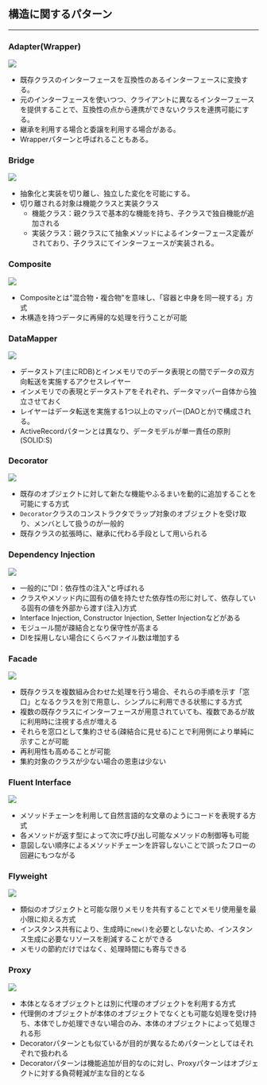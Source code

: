 ## 構造に関するパターン
---

### Adapter(Wrapper)

![](https://designpatternsphp.readthedocs.io/ja/latest/_images/uml24.png)

- 既存クラスのインターフェースを互換性のあるインターフェースに変換する。
- 元のインターフェースを使いつつ、クライアントに異なるインターフェースを提供することで、互換性の点から連携ができないクラスを連携可能にする。
- 継承を利用する場合と委譲を利用する場合がある。
- Wrapperパターンと呼ばれることもある。

### Bridge

![](https://designpatternsphp.readthedocs.io/ja/latest/_images/uml25.png)

- 抽象化と実装を切り離し、独立した変化を可能にする。
- 切り離される対象は機能クラスと実装クラス
  - 機能クラス：親クラスで基本的な機能を持ち、子クラスで独自機能が追加される
  - 実装クラス：親クラスにて抽象メソッドによるインターフェース定義がされており、子クラスにてインターフェースが実装される。

### Composite

![](https://designpatternsphp.readthedocs.io/ja/latest/_images/uml26.png)

- Compositeとは"混合物・複合物"を意味し、「容器と中身を同一視する」方式
- 木構造を持つデータに再帰的な処理を行うことが可能

### DataMapper

![](https://designpatternsphp.readthedocs.io/en/latest/_images/uml27.png)

- データストア(主にRDB)とインメモリでのデータ表現との間でデータの双方向転送を実施するアクセスレイヤー
- インメモリでの表現とデータストアをそれぞれ、データマッパー自体から独立させておく
- レイヤーはデータ転送を実施する1つ以上のマッパー(DAOとか)で構成される。
- ActiveRecordパターンとは異なり、データモデルが単一責任の原則(SOLID:S)

### Decorator

![](https://designpatternsphp.readthedocs.io/en/latest/_images/uml28.png)

- 既存のオブジェクトに対して新たな機能やふるまいを動的に追加することを可能にする方式
- `Decorator`クラスのコンストラクタでラップ対象のオブジェクトを受け取り、メンバとして扱うのが一般的
- 既存クラスの拡張時に、継承に代わる手段として用いられる

### Dependency Injection

![](https://designpatternsphp.readthedocs.io/en/latest/_images/uml29.png)

- 一般的に"DI：依存性の注入"と呼ばれる
- クラスやメソッド内に固有の値を持たせた依存性の形に対して、依存している固有の値を外部から渡す(注入)方式
- Interface Injection, Constructor Injection, Setter Injectionなどがある
- モジュール間が疎結合となり保守性が高まる
- DIを採用しない場合にくらべファイル数は増加する

### Facade

![](https://designpatternsphp.readthedocs.io/ja/latest/_images/uml30.png)

- 既存クラスを複数組み合わせた処理を行う場合、それらの手順を示す「窓口」となるクラスを別で用意し、シンプルに利用できる状態にする方式
- 複数の既存クラスにインターフェースが用意されていても、複数であるが故に利用時に注視する点が増える
- それらを窓口として集約させる(疎結合に見せる)ことで利用側により単純に示すことが可能
- 再利用性も高めることが可能
- 集約対象のクラスが少ない場合の恩恵は少ない

### Fluent Interface

![](https://designpatternsphp.readthedocs.io/ja/latest/_images/uml31.png)

- メソッドチェーンを利用して自然言語的な文章のようにコードを表現する方式
- 各メソッドが返す型によって次に呼び出し可能なメソッドの制御等も可能
- 意図しない順序によるメソッドチェーンを許容しないことで誤ったフローの回避にもつながる

### Flyweight

![](https://designpatternsphp.readthedocs.io/ja/latest/_images/uml32.png)

- 類似のオブジェクトと可能な限りメモリを共有することでメモリ使用量を最小限に抑える方式
- インスタンス共有により、生成時に`new()`を必要としないため、インスタンス生成に必要なリソースを削減することができる
- メモリの節約だけではなく、処理時間にも寄与できる

### Proxy

![](https://designpatternsphp.readthedocs.io/ja/latest/_images/uml33.png)

- 本体となるオブジェクトとは別に代理のオブジェクトを利用する方式
- 代理側のオブジェクトが本体のオブジェクトでなくとも可能な処理を受け持ち、本体でしか処理できない場合のみ、本体のオブジェクトによって処理される形
- Decoratorパターンとも似ているが目的が異なるためパターンとしてはそれぞれで扱われる
- Decoratorパターンは機能追加が目的なのに対し、Proxyパターンはオブジェクトに対する負荷軽減が主な目的となる